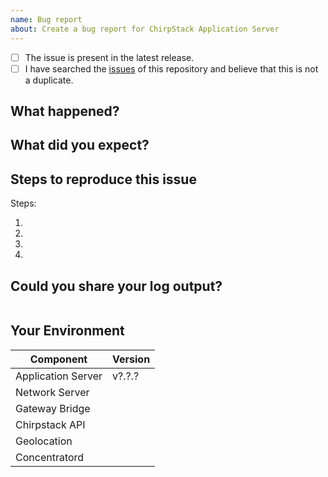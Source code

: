```yaml
---
name: Bug report
about: Create a bug report for ChirpStack Application Server
---
```


<!--
  We really appreciate your time effort in creating this issue, it's really valuable for the quality of the project.
  Before diving into the details, make sure to check off the following:
-->

<!-- Your checkbox should look like this: [x] -->

- [ ] The issue is present in the latest release.
- [ ] I have searched the [issues](https://github.com/mxc-foundation/lpwan-app-server/issues) of this repository and believe that this is not a duplicate.

## What happened?

## What did you expect?

## Steps to reproduce this issue

Steps:

1.
2.
3.
4.

## Could you share your log output?

<!--
  Insert the cli log output right after the shell word.
  You can get this output running ChirpStack Application Server from the cli.
  e.g. sudo chirpstack-application-server
-->
```shell

```

## Your Environment

<!--
  Hints:
  ChirpStack Concentratord:
    sudo chirpstack-concentratord-sx1301 --version

  ChirpStack Application Server
    sudo chirpstack-application-server version

  ChirpStack Network Server
    sudo chirpstack-network-server version

  ChirpStack Gateway Bridge
    sudo chirpstack-gateway-bridge version

  ChirpStack Geolocation Server:
    sudo chirpstack-geolocation-server version
-->


| Component           | Version |
| --------------------| ------- |
| Application Server  | v?.?.?  |
| Network Server      |         |
| Gateway Bridge      |         |
| Chirpstack API      |         |
| Geolocation         |         |
| Concentratord       |         |
